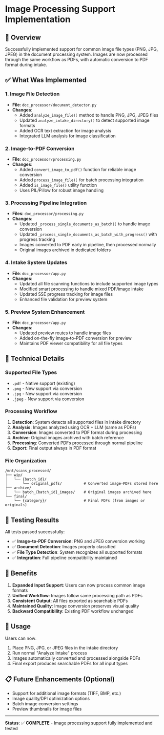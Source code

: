 # Image Processing Support Implementation

## 🎯 Overview
Successfully implemented support for common image file types (PNG, JPG, JPEG) in the document processing system. Images are now processed through the same workflow as PDFs, with automatic conversion to PDF format during intake.

## ✅ What Was Implemented

### 1. **Image File Detection**
- **File**: `doc_processor/document_detector.py`
- **Changes**: 
  - Added `analyze_image_file()` method to handle PNG, JPG, JPEG files
  - Updated `analyze_intake_directory()` to detect supported image formats
  - Added OCR text extraction for image analysis
  - Integrated LLM analysis for image classification

### 2. **Image-to-PDF Conversion**
- **File**: `doc_processor/processing.py`
- **Changes**:
  - Added `convert_image_to_pdf()` function for reliable image conversion
  - Added `process_image_file()` for batch processing integration
  - Added `is_image_file()` utility function
  - Uses PIL/Pillow for robust image handling

### 3. **Processing Pipeline Integration**
- **Files**: `doc_processor/processing.py`
- **Changes**:
  - Updated `_process_single_documents_as_batch()` to handle image conversion
  - Updated `_process_single_documents_as_batch_with_progress()` with progress tracking
  - Images converted to PDF early in pipeline, then processed normally
  - Original images archived in dedicated folders

### 4. **Intake System Updates**
- **File**: `doc_processor/app.py`
- **Changes**:
  - Updated all file scanning functions to include supported image types
  - Modified smart processing to handle mixed PDF/image intake
  - Updated SSE progress tracking for image files
  - Enhanced file validation for preview system

### 5. **Preview System Enhancement**
- **File**: `doc_processor/app.py`
- **Changes**:
  - Updated preview routes to handle image files
  - Added on-the-fly image-to-PDF conversion for preview
  - Maintains PDF viewer compatibility for all file types

## 🔧 Technical Details

### Supported File Types
- `.pdf` - Native support (existing)
- `.png` - New support via conversion
- `.jpg` - New support via conversion  
- `.jpeg` - New support via conversion

### Processing Workflow
1. **Detection**: System detects all supported files in intake directory
2. **Analysis**: Images analyzed using OCR + LLM (same as PDFs)
3. **Conversion**: Images converted to PDF format during processing
4. **Archive**: Original images archived with batch reference
5. **Processing**: Converted PDFs processed through normal pipeline
6. **Export**: Final output always in PDF format

### File Organization
```
/mnt/scans_processed/
├── wip/
│   └── {batch_id}/
│       └── original_pdfs/          # Converted image-PDFs stored here
├── archive/
│   └── batch_{batch_id}_images/    # Original images archived here
└── final/
    └── {category}/                 # Final PDFs (from images or originals)
```

## 🧪 Testing Results

All tests passed successfully:
- ✅ **Image-to-PDF Conversion**: PNG and JPEG conversion working
- ✅ **Document Detection**: Images properly classified
- ✅ **File Type Detection**: System recognizes all supported formats
- ✅ **Integration**: Full pipeline compatibility maintained

## 🎉 Benefits

1. **Expanded Input Support**: Users can now process common image formats
2. **Unified Workflow**: Images follow same processing path as PDFs
3. **Consistent Output**: All files exported as searchable PDFs
4. **Maintained Quality**: Image conversion preserves visual quality
5. **Backward Compatibility**: Existing PDF workflow unchanged

## 🚀 Usage

Users can now:
1. Place PNG, JPG, or JPEG files in the intake directory
2. Run normal "Analyze Intake" process
3. Images automatically converted and processed alongside PDFs
4. Final export produces searchable PDFs for all input types

## 📋 Future Enhancements (Optional)

- Support for additional image formats (TIFF, BMP, etc.)
- Image quality/DPI optimization options
- Batch image conversion settings
- Preview thumbnails for image files

---

**Status**: ✅ **COMPLETE** - Image processing support fully implemented and tested